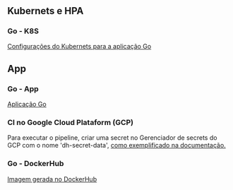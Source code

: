 #

## Kubernets e HPA

### Go - K8S

[Configurações do Kubernets para a aplicação Go](src/k8s)

## App

### Go - App

[Aplicação Go](src)

### CI no Google Cloud Plataform (GCP)

Para executar o pipeline, criar uma secret no Gerenciador de secrets do GCP com o nome 'dh-secret-data', [como exemplificado na documentação.](https://cloud.google.com/cloud-build/docs/securing-builds/use-encrypted-secrets-credentials#creating_a_cloud_kms_keyring_and_cryptokey)

### Go - DockerHub

[Imagem gerada no DockerHub](https://hub.docker.com/r/devbrsam/fc-go-hpa)